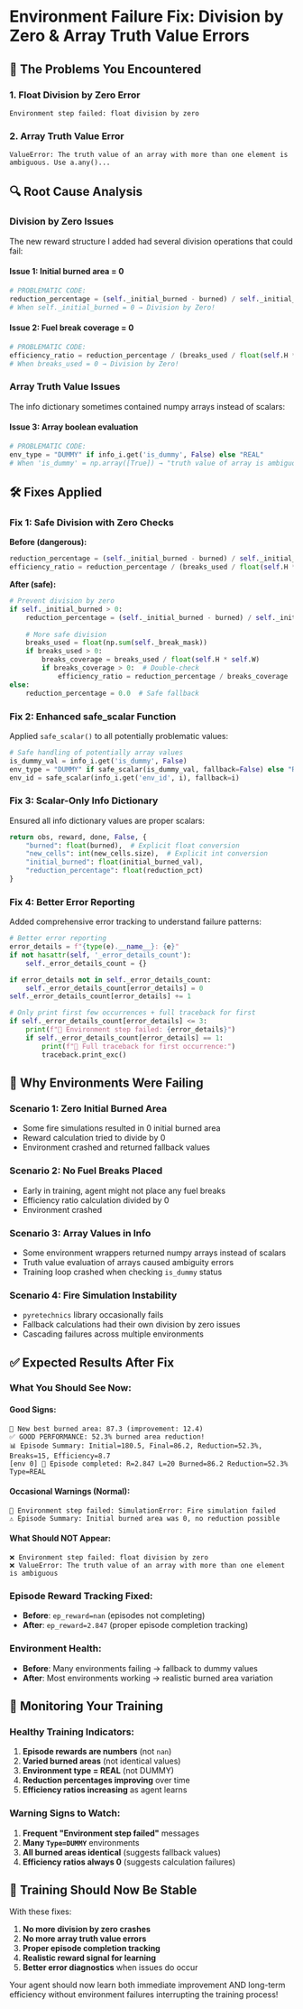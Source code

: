 # Environment Failure Fix: Division by Zero & Array Truth Value Errors

## 🚨 The Problems You Encountered

### 1. **Float Division by Zero Error**
```
Environment step failed: float division by zero
```

### 2. **Array Truth Value Error**
```
ValueError: The truth value of an array with more than one element is ambiguous. Use a.any()...
```

## 🔍 Root Cause Analysis

### **Division by Zero Issues**

The new reward structure I added had several division operations that could fail:

#### **Issue 1: Initial burned area = 0**
```python
# PROBLEMATIC CODE:
reduction_percentage = (self._initial_burned - burned) / self._initial_burned
# When self._initial_burned = 0 → Division by Zero!
```

#### **Issue 2: Fuel break coverage = 0**  
```python
# PROBLEMATIC CODE:
efficiency_ratio = reduction_percentage / (breaks_used / float(self.H * self.W))
# When breaks_used = 0 → Division by Zero!
```

### **Array Truth Value Issues**

The info dictionary sometimes contained numpy arrays instead of scalars:

#### **Issue 3: Array boolean evaluation**
```python
# PROBLEMATIC CODE:
env_type = "DUMMY" if info_i.get('is_dummy', False) else "REAL"
# When 'is_dummy' = np.array([True]) → "truth value of array is ambiguous"
```

## 🛠️ Fixes Applied

### **Fix 1: Safe Division with Zero Checks**

**Before (dangerous):**
```python
reduction_percentage = (self._initial_burned - burned) / self._initial_burned
efficiency_ratio = reduction_percentage / (breaks_used / float(self.H * self.W))
```

**After (safe):**
```python
# Prevent division by zero
if self._initial_burned > 0:
    reduction_percentage = (self._initial_burned - burned) / self._initial_burned
    
    # More safe division
    breaks_used = float(np.sum(self._break_mask))
    if breaks_used > 0:
        breaks_coverage = breaks_used / float(self.H * self.W)
        if breaks_coverage > 0:  # Double-check
            efficiency_ratio = reduction_percentage / breaks_coverage
else:
    reduction_percentage = 0.0  # Safe fallback
```

### **Fix 2: Enhanced safe_scalar Function**

Applied `safe_scalar()` to all potentially problematic values:

```python
# Safe handling of potentially array values
is_dummy_val = info_i.get('is_dummy', False)
env_type = "DUMMY" if safe_scalar(is_dummy_val, fallback=False) else "REAL"
env_id = safe_scalar(info_i.get('env_id', i), fallback=i)
```

### **Fix 3: Scalar-Only Info Dictionary**

Ensured all info dictionary values are proper scalars:

```python
return obs, reward, done, False, {
    "burned": float(burned),  # Explicit float conversion
    "new_cells": int(new_cells.size),  # Explicit int conversion
    "initial_burned": float(initial_burned_val),
    "reduction_percentage": float(reduction_pct)
}
```

### **Fix 4: Better Error Reporting**

Added comprehensive error tracking to understand failure patterns:

```python
# Better error reporting
error_details = f"{type(e).__name__}: {e}"
if not hasattr(self, '_error_details_count'):
    self._error_details_count = {}

if error_details not in self._error_details_count:
    self._error_details_count[error_details] = 0
self._error_details_count[error_details] += 1

# Only print first few occurrences + full traceback for first
if self._error_details_count[error_details] <= 3:
    print(f"🚨 Environment step failed: {error_details}")
    if self._error_details_count[error_details] == 1:
        print(f"📍 Full traceback for first occurrence:")
        traceback.print_exc()
```

## 🎯 Why Environments Were Failing

### **Scenario 1: Zero Initial Burned Area**
- Some fire simulations resulted in 0 initial burned area
- Reward calculation tried to divide by 0
- Environment crashed and returned fallback values

### **Scenario 2: No Fuel Breaks Placed**
- Early in training, agent might not place any fuel breaks
- Efficiency ratio calculation divided by 0
- Environment crashed

### **Scenario 3: Array Values in Info**
- Some environment wrappers returned numpy arrays instead of scalars
- Truth value evaluation of arrays caused ambiguity errors
- Training loop crashed when checking `is_dummy` status

### **Scenario 4: Fire Simulation Instability**
- `pyretechnics` library occasionally fails
- Fallback calculations had their own division by zero issues
- Cascading failures across multiple environments

## ✅ Expected Results After Fix

### **What You Should See Now:**

#### **Good Signs:**
```
🎯 New best burned area: 87.3 (improvement: 12.4)
✅ GOOD PERFORMANCE: 52.3% burned area reduction!
📊 Episode Summary: Initial=180.5, Final=86.2, Reduction=52.3%, Breaks=15, Efficiency=8.7
[env 0] 🎯 Episode completed: R=2.847 L=20 Burned=86.2 Reduction=52.3% Type=REAL
```

#### **Occasional Warnings (Normal):**
```
🚨 Environment step failed: SimulationError: Fire simulation failed
⚠️ Episode Summary: Initial burned area was 0, no reduction possible
```

#### **What Should NOT Appear:**
```
❌ Environment step failed: float division by zero
❌ ValueError: The truth value of an array with more than one element is ambiguous
```

### **Episode Reward Tracking Fixed:**

- **Before**: `ep_reward=nan` (episodes not completing)
- **After**: `ep_reward=2.847` (proper episode completion tracking)

### **Environment Health:**

- **Before**: Many environments failing → fallback to dummy values
- **After**: Most environments working → realistic burned area variation

## 🔧 Monitoring Your Training

### **Healthy Training Indicators:**
1. **Episode rewards are numbers** (not `nan`)
2. **Varied burned areas** (not identical values)
3. **Environment type = REAL** (not DUMMY)
4. **Reduction percentages improving** over time
5. **Efficiency ratios increasing** as agent learns

### **Warning Signs to Watch:**
1. **Frequent "Environment step failed"** messages
2. **Many `Type=DUMMY`** environments
3. **All burned areas identical** (suggests fallback values)
4. **Efficiency ratios always 0** (suggests calculation failures)

## 🚀 Training Should Now Be Stable

With these fixes:

1. **No more division by zero crashes**
2. **No more array truth value errors** 
3. **Proper episode completion tracking**
4. **Realistic reward signal for learning**
5. **Better error diagnostics** when issues do occur

Your agent should now learn both immediate improvement AND long-term efficiency without environment failures interrupting the training process!